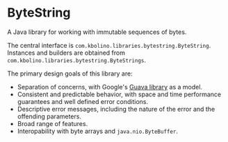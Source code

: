 ByteString
==========

A Java library for working with immutable sequences of bytes.

The central interface is ```com.kbolino.libraries.bytestring.ByteString```.
Instances and builders are obtained from ```com.kbolino.libraries.bytestring.ByteStrings```.

The primary design goals of this library are:
* Separation of concerns, with Google's
  [Guava library](https://code.google.com/p/guava-libraries/)
  as a model.
* Consistent and predictable behavior, with space and time
  performance guarantees and well defined error conditions.
* Descriptive error messages, including the nature of the error
  and the offending parameters.
* Broad range of features.
* Interopability with byte arrays and ```java.nio.ByteBuffer```.
